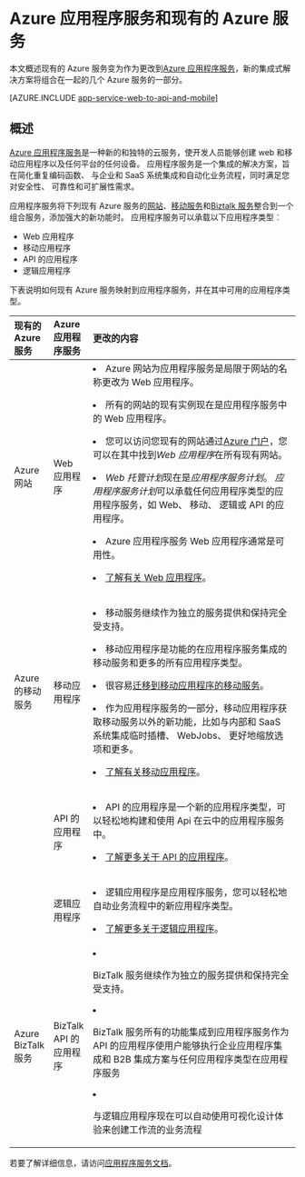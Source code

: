 <properties
    pageTitle="Azure 应用程序服务，并对现有的 Azure 服务的影响"
    description="说明了新 Azure 应用程序服务和它的功能对 Azure 中的现有服务的影响。"
    services="app-service"
    documentationCenter=""
    authors="yochay"
    manager="nirma"
    editor=""/>

<tags
    ms.service="app-service"
    ms.workload="na"
    ms.tgt_pltfrm="na"
    ms.devlang="na"
    ms.topic="article"
    ms.date="02/12/2016"
    ms.author="yochayk"/>


# <a name="azure-app-service-and-existing-azure-services"></a>Azure 应用程序服务和现有的 Azure 服务

本文概述现有的 Azure 服务变为作为更改到[Azure 应用程序服务](https://azure.microsoft.com/services/app-service/)，新的集成式解决方案将组合在一起的几个 Azure 服务的一部分。

[AZURE.INCLUDE [app-service-web-to-api-and-mobile](../../includes/app-service-web-to-api-and-mobile.md)]

## <a name="overview"></a>概述

[Azure 应用程序服务](https://azure.microsoft.com/services/app-service/)是一种新的和独特的云服务，使开发人员能够创建 web 和移动应用程序以及任何平台的任何设备。 应用程序服务是一个集成的解决方案，旨在简化重复编码函数、 与企业和 SaaS 系统集成和自动化业务流程，同时满足您对安全性、 可靠性和可扩展性需求。

应用程序服务将下列现有 Azure 服务的[网站](https://azure.microsoft.com/services/websites/)、[移动服务](https://azure.microsoft.com/services/mobile-services/)和[Biztalk 服务](https://azure.microsoft.com/services/biztalk-services/)整合到一个组合服务，添加强大的新功能时。  应用程序服务可以承载以下应用程序类型︰

-   Web 应用程序
-   移动应用程序
-   API 的应用程序
-   逻辑应用程序

下表说明如何现有 Azure 服务映射到应用程序服务，并在其中可用的应用程序类型。

<table>
<thead>
<tr class="header">
<th align="left", style="width:10%">现有的 Azure 服务</th>
<th align="left", style="width:10%">Azure 应用程序服务</th>
<th align="left", style="width:80%">更改的内容</th>
</tr>
</thead>
<tbody>
<tr class="odd">
<td align="left">Azure 网站</td>
<td align="left">Web 应用程序</td>
<td align="left"><li>Azure 网站为应用程序服务是局限于网站的名称更改为 Web 应用程序。
<p><li>所有的网站的现有实例现在是应用程序服务中的 Web 应用程序。</p>
<p><li>您可以访问您现有的网站通过<a href="http://go.microsoft.com/fwlink/?LinkId=529715">Azure 门户</a>，您可以在其中找到<em>Web 应用程序</em>在所有现有网站。</p>
<p><li><em>Web 托管计划</em>现在是<em>应用程序服务计划</em>。 <em>应用程序服务计划</em>可以承载任何应用程序类型的应用程序服务，如 Web、 移动、 逻辑或 API 的应用程序。</p>
<p><li>Azure 应用程序服务 Web 应用程序通常是可用性。</p>
<p><li><a href="http://azure.microsoft.com/services/app-service/web/">了解有关 Web 应用程序</a>。</p></td>
</tr>
<tr class="even">
<td align="left">Azure 的移动服务</td>
<td align="left">移动应用程序</td>
<td align="left"><p><li>移动服务继续作为独立的服务提供和保持完全受支持。</p>
<p><li>移动应用程序是功能的在应用程序服务集成的移动服务和更多的所有应用程序类型。</p>
<p><li>很容易<a href="http://go.microsoft.com/fwlink/?LinkID=724279&clcid=0x409">迁移到移动应用程序的移动服务</a>。</p>
<p><li>作为应用程序服务的一部分，移动应用程序获取移动服务以外的新功能，比如与内部和 SaaS 系统集成临时插槽、 WebJobs、 更好地缩放选项和更多。</p>
<p><li><a href="http://azure.microsoft.com/services/app-service/mobile/">了解有关移动应用程序</a>。</p>
</tr>
<tr class="odd">
<td align="left"></td>
<td align="left">API 的应用程序</td>
<td align="left">
<p><li>API 的应用程序是一个新的应用程序类型，可以轻松地构建和使用 Api 在云中的应用程序服务中。</p>
<p><li><a href="http://azure.microsoft.com/services/app-service/api/">了解更多关于 API 的应用程序</a>。</p></td>
</tr>
<tr class="even">
<td align="left"></td>
<td align="left">逻辑应用程序</td>
<td align="left">
<p><li>逻辑应用程序是应用程序服务，您可以轻松地自动业务流程中的新应用程序类型。</p>
<p><li><a href="http://azure.microsoft.com/services/app-service/logic/">了解更多关于逻辑应用程序</a>。</p></td>
</tr>
<tr class="odd">
<td align="left">Azure BizTalk 服务</td>
<td align="left">BizTalk API 的应用程序</td>
<td align="left">
<li><p>BizTalk 服务继续作为独立的服务提供和保持完全受支持。</p>
<li><p>BizTalk 服务所有的功能集成到应用程序服务作为 API 的应用程序使用户能够执行企业应用程序集成和 B2B 集成方案与任何应用程序类型在应用程序服务</p>
<li><p>与逻辑应用程序现在可以自动使用可视化设计体验来创建工作流的业务流程</p></td>
</tr>
</tbody>
</table>

若要了解详细信息，请访问[应用程序服务文档](https://azure.microsoft.com/documentation/services/app-service/)。
